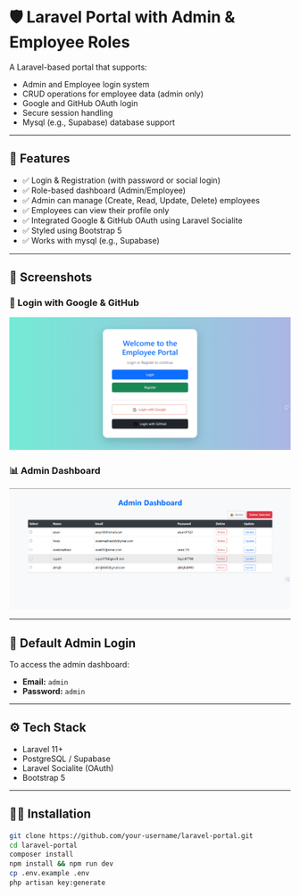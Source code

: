 # 🛡️ Laravel Portal with Admin & Employee Roles

A Laravel-based portal that supports:

- Admin and Employee login system  
- CRUD operations for employee data (admin only)  
- Google and GitHub OAuth login  
- Secure session handling  
- Mysql (e.g., Supabase) database support  

---

## 🚀 Features

- ✅ Login & Registration (with password or social login)  
- ✅ Role-based dashboard (Admin/Employee)  
- ✅ Admin can manage (Create, Read, Update, Delete) employees  
- ✅ Employees can view their profile only  
- ✅ Integrated Google & GitHub OAuth using Laravel Socialite  
- ✅ Styled using Bootstrap 5  
- ✅ Works with mysql (e.g., Supabase)  

---

## 📸 Screenshots

### 🔐 Login with Google & GitHub  
![Login](screenshots/Dasboard.png)

### 📊 Admin Dashboard  
![Dashboard](screenshots/AdminDashboard.png)

---

## 🔑 Default Admin Login

To access the admin dashboard:  

- **Email:** `admin`  
- **Password:** `admin`  

---

## ⚙️ Tech Stack

- Laravel 11+  
- PostgreSQL / Supabase  
- Laravel Socialite (OAuth)  
- Bootstrap 5  

---

## 🧑‍💻 Installation

```bash
git clone https://github.com/your-username/laravel-portal.git
cd laravel-portal
composer install
npm install && npm run dev
cp .env.example .env
php artisan key:generate
